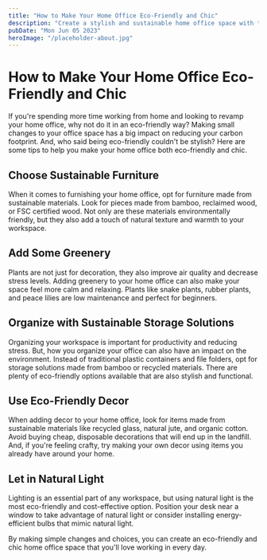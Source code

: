 ```yaml
---
title: "How to Make Your Home Office Eco-Friendly and Chic"
description: "Create a stylish and sustainable home office space with these tips on eco-friendly decor, furniture, and organization."
pubDate: "Mon Jun 05 2023"
heroImage: "/placeholder-about.jpg"
---
```


# How to Make Your Home Office Eco-Friendly and Chic

If you&#39;re spending more time working from home and looking to revamp your home office, why not do it in an eco-friendly way? Making small changes to your office space has a big impact on reducing your carbon footprint. And, who said being eco-friendly couldn&#39;t be stylish? Here are some tips to help you make your home office both eco-friendly and chic.

## Choose Sustainable Furniture

When it comes to furnishing your home office, opt for furniture made from sustainable materials. Look for pieces made from bamboo, reclaimed wood, or FSC certified wood. Not only are these materials environmentally friendly, but they also add a touch of natural texture and warmth to your workspace.

## Add Some Greenery

Plants are not just for decoration, they also improve air quality and decrease stress levels. Adding greenery to your home office can also make your space feel more calm and relaxing. Plants like snake plants, rubber plants, and peace lilies are low maintenance and perfect for beginners.

## Organize with Sustainable Storage Solutions

Organizing your workspace is important for productivity and reducing stress. But, how you organize your office can also have an impact on the environment. Instead of traditional plastic containers and file folders, opt for storage solutions made from bamboo or recycled materials. There are plenty of eco-friendly options available that are also stylish and functional.

## Use Eco-Friendly Decor

When adding decor to your home office, look for items made from sustainable materials like recycled glass, natural jute, and organic cotton. Avoid buying cheap, disposable decorations that will end up in the landfill. And, if you&#39;re feeling crafty, try making your own decor using items you already have around your home.

## Let in Natural Light

Lighting is an essential part of any workspace, but using natural light is the most eco-friendly and cost-effective option. Position your desk near a window to take advantage of natural light or consider installing energy-efficient bulbs that mimic natural light.

By making simple changes and choices, you can create an eco-friendly and chic home office space that you&#39;ll love working in every day.